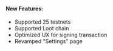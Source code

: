 #### New Features:

- Supported 25 testnets
- Supported Loot chain
- Optimized UX for signing transaction
- Revamped "Settings" page

